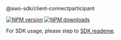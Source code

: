 @aws-sdk/client-connectparticipant

[![NPM version](https://img.shields.io/npm/v/@aws-sdk/client-connectparticipant/beta.svg)](https://www.npmjs.com/package/@aws-sdk/client-connectparticipant)
[![NPM downloads](https://img.shields.io/npm/dm/@aws-sdk/client-connectparticipant.svg)](https://www.npmjs.com/package/@aws-sdk/client-connectparticipant)

For SDK usage, please step to [SDK reademe](https://github.com/aws/aws-sdk-js-v3).
